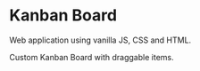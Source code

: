 # Kanban Board

Web application using vanilla JS, CSS and HTML. 

Custom Kanban Board with draggable items.
